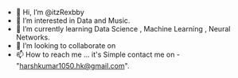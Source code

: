 - 👋 Hi, I’m @itzRexbby
- 👀 I’m interested in Data and Music.
- 🌱 I’m currently learning Data Science , Machine Learning , Neural Networks.
- 💞️ I’m looking to collaborate on 
- 📫 How to reach me ... it's Simple contact me on - "harshkumar1050.hk@gmail.com".

<!---
itzRexbby/itzRexbby is a ✨ special ✨ repository because its `README.md` (this file) appears on your GitHub profile.
You can click the Preview link to take a look at your changes.
--->

